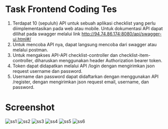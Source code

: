 # Task Frontend Coding Tes
1. Terdapat 10 (sepuluh) API untuk sebuah aplikasi checklist yang perlu diimplementasikan pada web atau
mobile. Untuk dokumentasi API dapat dilihat pada swagger melalui link
http://94.74.86.174:8080/api/swagger-ui.html#/
2. Untuk mencoba API nya, dapat langsung mencoba dari swagger atau melalui postman.
3. Untuk mengakses API-API checklist-controller dan checklist-item-controller, diharuskan menggunakan
header Authorization bearer token.
4. Token dapat didapatkan melalui API /login dengan mengirimkan json request username dan password.
5. Username dan password dapat didaftarkan dengan menggunakan API /register, dengan mengirimkan json
request email, username, dan password.

# Screenshot
![ss1](https://github.com/WildanTechnoArt/FrontendCodingTest/assets/25716410/402fd96d-583d-4abc-90f6-fa59e13383be)
![ss2](https://github.com/WildanTechnoArt/FrontendCodingTest/assets/25716410/c7e1b2fc-1924-48f5-af48-35d9fa626edf)
![ss3](https://github.com/WildanTechnoArt/FrontendCodingTest/assets/25716410/0165d879-a8b5-499f-bae0-4af3d9fd2d5c)
![ss4](https://github.com/WildanTechnoArt/FrontendCodingTest/assets/25716410/58c4a542-3150-4c5d-a888-0bd726bc712c)
![ss5](https://github.com/WildanTechnoArt/FrontendCodingTest/assets/25716410/22657502-5c93-4619-8ffc-cec0533dec73)
![ss6](https://github.com/WildanTechnoArt/FrontendCodingTest/assets/25716410/0d4f1ca2-dbe1-45d2-9411-d3b4d0873759)
